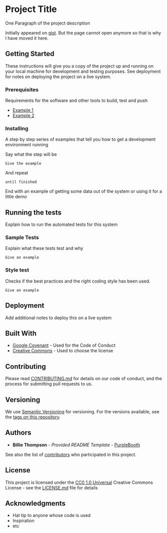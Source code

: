 # Project Title

One Paragraph of the project description

Initially appeared on
[gist](https://github.com). But the page cannot open anymore so that is why I have moved it here.

## Getting Started

These instructions will give you a copy of the project up and running on
your local machine for development and testing purposes. See deployment
for notes on deploying the project on a live system.

### Prerequisites

Requirements for the software and other tools to build, test and push
- [Example 1](https://www.example.com)
- [Example 2](https://www.example.com)

### Installing

A step by step series of examples that tell you how to get a development
environment running

Say what the step will be

    Give the example

And repeat

    until finished

End with an example of getting some data out of the system or using it
for a little demo

## Running the tests

Explain how to run the automated tests for this system

### Sample Tests

Explain what these tests test and why

    Give an example

### Style test

Checks if the best practices and the right coding style has been used.

    Give an example

## Deployment

Add additional notes to deploy this on a live system

## Built With

- [Google Covenant](https://www.google.com) - Used
  for the Code of Conduct
- [Creative Commons](https://google.com) - Used to choose
  the license

## Contributing

Please read [CONTRIBUTING.md](README.md) for details on our code
of conduct, and the process for submitting pull requests to us.

## Versioning

We use [Semantic Versioning](http://karee.org/) for versioning. For the versions
available, see the [tags on this
repository](https://github.com).

## Authors

- **Billie Thompson** - *Provided README Template* -
  [PurpleBooth](https://github.com)

See also the list of
[contributors](https://github.com)
who participated in this project.

## License

This project is licensed under the [CC0 1.0 Universal](README.md)
Creative Commons License - see the [LICENSE.md](README.md) file for
details

## Acknowledgments

- Hat tip to anyone whose code is used
- Inspiration
- etc
